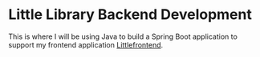 # Little Library Backend Development

This is where I will be using Java to build a Spring Boot application to support my frontend application [Littlefrontend](github.com/SethThomaspowered/littlefrontend). 
